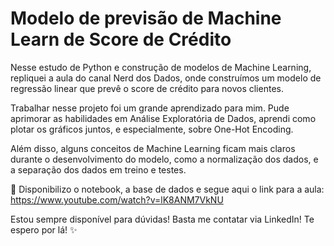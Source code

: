 # Modelo de previsão de Machine Learn de Score de Crédito  
Nesse estudo de Python e construção de modelos de Machine Learning, repliquei a aula do canal Nerd dos Dados, onde construímos um modelo de regressão linear que prevê o score de crédito para novos clientes. 

Trabalhar nesse projeto foi um grande aprendizado para mim. Pude aprimorar as habilidades em Análise Exploratória de Dados, aprendi como plotar os gráficos juntos, e especialmente, sobre One-Hot Encoding. 

Além disso, alguns conceitos de Machine Learning ficam mais claros durante o desenvolvimento do modelo, como a normalização dos dados, e a separação dos dados em treino e testes.

🌠 Disponibilizo o notebook, a base de dados e segue aqui o link para a aula: https://www.youtube.com/watch?v=lK8ANM7VkNU

Estou sempre disponível para dúvidas! Basta me contatar via LinkedIn! Te espero por lá! ✨
